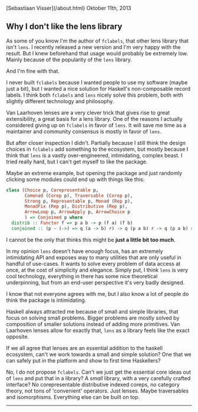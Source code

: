 
<article>

<div class=meta>
<span class=author>[Sebastiaan Visser](/about.html)</span>
<span class=date>Oktober 11th, 2013</span>
</div>

# Why I don't like the lens library

As some of you know I'm the author of `fclabels`, that other lens library that
isn't `lens`. I recently released a new version and I'm very happy with the
result.  But I knew beforehand that usage would probably be extremely low.
Mainly because of the popularity of the `lens` library.

And I'm fine with that.

I never built `fclabels` because I wanted people to use my software (maybe just
a bit), but I wanted a nice solution for Haskell's non-composable record
labels. I think both `fclabels` and `lens` nicely solve this problem, both with
slightly different technology and philosophy.

Van Laarhoven lenses are a very clever trick that gives rise to great
extensibility, a great basis for a lens library. One of the reasons I actually
considered giving up on `fclabels` in favor of `lens`. It will save me time as
a maintainer and community consensus is mostly in favor of `lens`.

But after closer inspection I didn't. Partially because I still think the
design choices in `fclabels` add something to the ecosystem, but mostly because
I think that `lens` is a vastly over-engineered, intimidating, complex beast. I
tried really hard, but I can't get myself to like the package.

Maybe an extreme example, but opening the package and just randomly clicking
some modules could end up with things like this:

```Haskell
class (Choice p, Corepresentable p,
       Comonad (Corep p), Traversable (Corep p),
       Strong p, Representable p, Monad (Rep p),
       MonadFix (Rep p), Distributive (Rep p),
       ArrowLoop p, ArrowApply p, ArrowChoice p
       ) => Conjoined p where
  distrib :: Functor f => p a b -> p (f a) (f b)
  conjoined :: (p ~ (->) => q (a -> b) r) -> q (p a b) r -> q (p a b) r
```

I cannot be the only that thinks this might be **just a little bit too much**.

In my opinion `lens` doesn't have enough focus, has an extremely intimidating
API and exposes way to many utilities that are only useful in handful of
use-cases. It wants to solve every problem of data access at once, at the cost
of simplicity and elegance. Simply put, I think `lens` is very cool technology,
everything in there has some nice theoretical underpinning, but from an
end-user perspective it's very badly designed.

I know that not everyone agrees with me, but I also know a lot of people do
think the package is intimidating.

Haskell always attracted me because of small and simple libraries, that focus
on solving small problems. Bigger problems are mostly solved by composition of
smaller solutions instead of adding more primitives. Van Laarhoven lenses allow
for exactly that, `lens` as a library feels like the exact opposite.

If we all agree that lenses are an essential addition to the haskell ecosystem,
can't we work towards a small and simple solution? One that we can safely put
in the platform and show to first time Haskellers?

No, I do not propose `fclabels`. Can't we just get the essential core ideas out
of `lens` and put that in a library? A *small* library, with a very carefully
crafted interface? No corepresentable distributive indexed coreps, no category
theory, not tons of 'convenient' operators. Just lenses. Maybe traversables and
isomorphisms. Everything else can be built on top.

<hr>

<!--
Discussion on [Reddit](http://www.reddit.com/r)
-->

</article>
